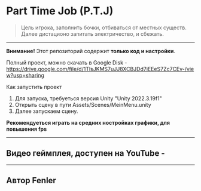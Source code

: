 # Part Time Job (P.T.J)

> Цель игрока, заполнить бочки, отбиваться от местных существ. Далее дистационо запитать электричество, и сбежать.

---

**Внимание!** Этот репозиторий содержит **только код и настройки**.

Полный проект, можно скачать в Google Disk - https://drive.google.com/file/d/1TlsJKMS7uJJ8XCBJDd7iEEeS7Zc7CEv-/view?usp=sharing

Как запустить проект

1. Для запуска, требуеться версия Unity "Unity 2022.3.19f1"
2. Открыть сцену в пути Assets/Scenes/MeinMenu.unity
3. Далее запускаем сцену.

**Рекомендуеться играть на средних ностройках графики, для повышения fps**

---

## Видео геймплея, доступен на YouTube - 

---

## Автор Fenler
